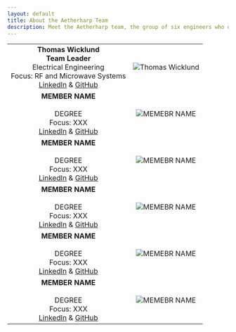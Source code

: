 ```yaml
---
layout: default
title: About the Aetherharp Team
description: Meet the Aetherharp team, the group of six engineers who designed and built the futuristic touchless musical instrument.
---
```


| | |
|:---------------------------------------------------------------------------------------------------------------------------------------------:|:---------------------------------------------------:|
|**Thomas Wicklund** <br/> **Team Leader** <br/> Electrical Engineering <br/> Focus: RF and Microwave Systems <br/> [LinkedIn](https://linkedIn.com/in/thomas-wicklund) & [GitHub](https://github.com/tewicklund) | ![Thomas Wicklund](assets/images/octocat.png) |
|**MEMBER NAME** <br/>                 <br/> DEGREE <br/> Focus: XXX <br/> [LinkedIn](https://linkedIn.com)  & [GitHub](https://github.com) | ![MEMEBR NAME]({{site.baseurl}}/assets/css/octocat.png) |
|**MEMBER NAME** <br/>                 <br/> DEGREE <br/> Focus: XXX <br/> [LinkedIn](https://linkedIn.com)  & [GitHub](https://github.com) | ![MEMEBR NAME]({{site.baseurl}}/assets/css/octocat.png) |
|**MEMBER NAME** <br/>                 <br/> DEGREE <br/> Focus: XXX <br/> [LinkedIn](https://linkedIn.com)  & [GitHub](https://github.com) | ![MEMEBR NAME]({{site.baseurl}}/assets/css/octocat.png) |
|**MEMBER NAME** <br/>                 <br/> DEGREE <br/> Focus: XXX <br/> [LinkedIn](https://linkedIn.com)  & [GitHub](https://github.com) | ![MEMEBR NAME]({{site.baseurl}}/assets/css/octocat.png) |
|**MEMBER NAME** <br/>                 <br/> DEGREE <br/> Focus: XXX <br/> [LinkedIn](https://linkedIn.com)  & [GitHub](https://github.com) | ![MEMEBR NAME]({{site.baseurl}}/assets/css/octocat.png) |
